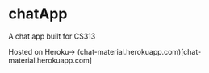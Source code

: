 # chatApp
A chat app built for CS313

Hosted on Heroku-> (chat-material.herokuapp.com)[chat-material.herokuapp.com]
